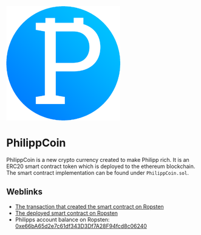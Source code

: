 <img src="PhilippCoin.png" height="300" width="300">

# PhilippCoin

PhilippCoin is a new crypto currency created to make Philipp rich. It is an ERC20 smart contract token which is deployed to the ethereum blockchain. The smart contract implementation can be found under `PhilippCoin.sol`.

## Weblinks

- [The transaction that created the smart contract on Ropsten](https://ropsten.etherscan.io/tx/0xc2c7783e094f5258a24d109bc556404e66d310b363d73dd8b252e156fac7d29e)
- [The deployed smart contract on Ropsten](https://ropsten.etherscan.io/address/0x0ff809878aff65dc553b7be1b68e9851c49c3fb5#code)
- Philipps account balance on Ropsten: [0xe66bA65d2e7c61df343D3Df7A28F94fcd8c06240](https://ropsten.etherscan.io/token/0x0ff809878aff65dc553b7be1b68e9851c49c3fb5?a=0xe66bA65d2e7c61df343D3Df7A28F94fcd8c06240)
